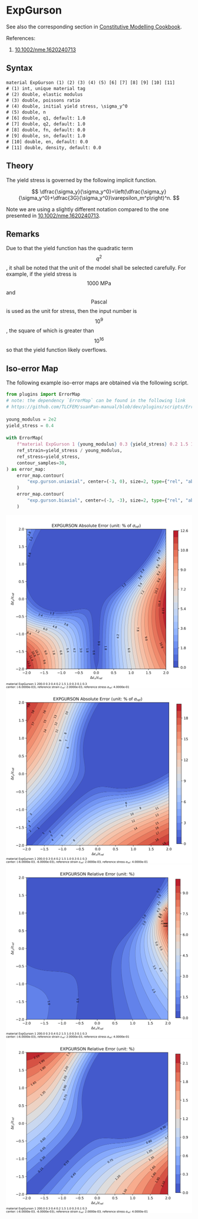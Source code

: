 # ExpGurson

See also the corresponding section in [Constitutive Modelling Cookbook](https://github.com/TLCFEM/constitutive-modelling-cookbook/releases/download/latest/COOKBOOK.pdf).

References:

1. [10.1002/nme.1620240713](https://doi.org/10.1002/nme.1620240713)

## Syntax

```
material ExpGurson (1) (2) (3) (4) (5) [6] [7] [8] [9] [10] [11]
# (1) int, unique material tag
# (2) double, elastic modulus
# (3) double, poissons ratio
# (4) double, initial yield stress, \sigma_y^0
# (5) double, n
# [6] double, q1, default: 1.0
# [7] double, q2, default: 1.0
# [8] double, fn, default: 0.0
# [9] double, sn, default: 1.0
# [10] double, en, default: 0.0
# [11] double, density, default: 0.0
```

## Theory

The yield stress is governed by the following implicit function.

$$
\dfrac{\sigma_y}{\sigma_y^0}=\left(\dfrac{\sigma_y}{\sigma_y^0}+\dfrac{3G}{\sigma_y^0}\varepsilon_m^p\right)^n.
$$

Note we are using a slightly different notation compared to the one presented in [10.1002/nme.1620240713](https://doi.org/10.1002/nme.1620240713).

## Remarks

Due to that the yield function has the quadratic term $$q^2$$, it shall be noted that the unit of the model shall be
selected carefully. For example, if the yield stress is $$1000~\mathrm{MPa}$$ and $$\mathrm{Pascal}$$ is used as the
unit for stress, then the input number is $$10^9$$, the square of which is greater than $$10^{16}$$ so that the yield
function likely overflows.

## Iso-error Map

The following example iso-error maps are obtained via the following script.

```py
from plugins import ErrorMap
# note: the dependency `ErrorMap` can be found in the following link
# https://github.com/TLCFEM/suanPan-manual/blob/dev/plugins/scripts/ErrorMap.py

young_modulus = 2e2
yield_stress = 0.4

with ErrorMap(
    f"material ExpGurson 1 {young_modulus} 0.3 {yield_stress} 0.2 1.5 1.0 0.3 0.1 0.3",
    ref_strain=yield_stress / young_modulus,
    ref_stress=yield_stress,
    contour_samples=30,
) as error_map:
    error_map.contour(
        "exp.gurson.uniaxial", center=(-3, 0), size=2, type={"rel", "abs"}
    )
    error_map.contour(
        "exp.gurson.biaxial", center=(-3, -3), size=2, type={"rel", "abs"}
    )
```

![absolute error uniaxial](exp.gurson.uniaxial.abs.error.svg)
![absolute error biaxial](exp.gurson.biaxial.abs.error.svg)
![relative error uniaxial](exp.gurson.uniaxial.rel.error.svg)
![relative error biaxial](exp.gurson.biaxial.rel.error.svg)
